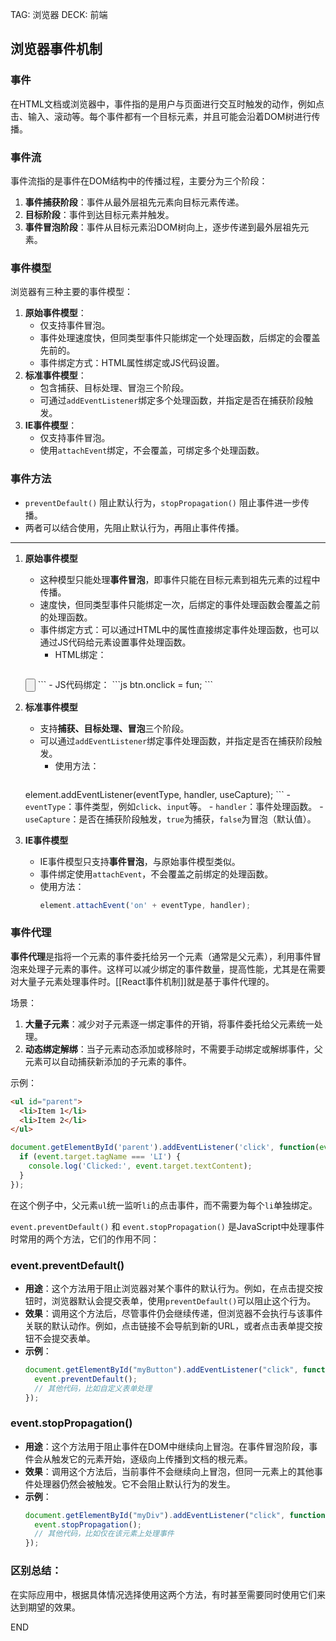 TAG: 浏览器
DECK: 前端

## 浏览器事件机制

### 事件
在HTML文档或浏览器中，事件指的是用户与页面进行交互时触发的动作，例如点击、输入、滚动等。每个事件都有一个目标元素，并且可能会沿着DOM树进行传播。

### 事件流
事件流指的是事件在DOM结构中的传播过程，主要分为三个阶段：
1. **事件捕获阶段**：事件从最外层祖先元素向目标元素传递。
2. **目标阶段**：事件到达目标元素并触发。
3. **事件冒泡阶段**：事件从目标元素沿DOM树向上，逐步传递到最外层祖先元素。


### 事件模型
浏览器有三种主要的事件模型：
1. **原始事件模型**：
   - 仅支持事件冒泡。
   - 事件处理速度快，但同类型事件只能绑定一个处理函数，后绑定的会覆盖先前的。
   - 事件绑定方式：HTML属性绑定或JS代码设置。
2. **标准事件模型**：
   - 包含捕获、目标处理、冒泡三个阶段。
   - 可通过`addEventListener`绑定多个处理函数，并指定是否在捕获阶段触发。
3. **IE事件模型**：
   - 仅支持事件冒泡。
   - 使用`attachEvent`绑定，不会覆盖，可绑定多个处理函数。


### 事件方法
- `preventDefault()` 阻止默认行为，`stopPropagation()` 阻止事件进一步传播。
- 两者可以结合使用，先阻止默认行为，再阻止事件传播。

---

1. **原始事件模型**
   - 这种模型只能处理**事件冒泡**，即事件只能在目标元素到祖先元素的过程中传播。
   - 速度快，但同类型事件只能绑定一次，后绑定的事件处理函数会覆盖之前的处理函数。
   - 事件绑定方式：可以通过HTML中的属性直接绑定事件处理函数，也可以通过JS代码给元素设置事件处理函数。
     - HTML绑定：
       ```html
   <input type="button" onclick="fun()">
       ```
     - JS代码绑定：
       ```js
   btn.onclick = fun;
       ```

2. **标准事件模型**
   - 支持**捕获、目标处理、冒泡**三个阶段。
   - 可以通过`addEventListener`绑定事件处理函数，并指定是否在捕获阶段触发。
     - 使用方法：
       ```js
   element.addEventListener(eventType, handler, useCapture);
       ```
       - `eventType`：事件类型，例如`click`、`input`等。
       - `handler`：事件处理函数。
       - `useCapture`：是否在捕获阶段触发，`true`为捕获，`false`为冒泡（默认值）。

3. **IE事件模型**
   - IE事件模型只支持**事件冒泡**，与原始事件模型类似。
   - 事件绑定使用`attachEvent`，不会覆盖之前绑定的处理函数。
   - 使用方法：
     ```js
     element.attachEvent('on' + eventType, handler);
     ```

### 事件代理

**事件代理**是指将一个元素的事件委托给另一个元素（通常是父元素），利用事件冒泡来处理子元素的事件。这样可以减少绑定的事件数量，提高性能，尤其是在需要对大量子元素处理事件时。[[React事件机制]]就是基于事件代理的。
  
场景：
1. **大量子元素**：减少对子元素逐一绑定事件的开销，将事件委托给父元素统一处理。
2. **动态绑定解绑**：当子元素动态添加或移除时，不需要手动绑定或解绑事件，父元素可以自动捕获新添加的子元素的事件。
 
示例：
```html
<ul id="parent">
  <li>Item 1</li>
  <li>Item 2</li>
</ul>
```
```js
document.getElementById('parent').addEventListener('click', function(event) {
  if (event.target.tagName === 'LI') {
    console.log('Clicked:', event.target.textContent);
  }
});
```
在这个例子中，父元素`ul`统一监听`li`的点击事件，而不需要为每个`li`单独绑定。


`event.preventDefault()` 和 `event.stopPropagation()` 是JavaScript中处理事件时常用的两个方法，它们的作用不同：
### event.preventDefault()
- **用途**：这个方法用于阻止浏览器对某个事件的默认行为。例如，在点击提交按钮时，浏览器默认会提交表单，使用`preventDefault()`可以阻止这个行为。
- **效果**：调用这个方法后，尽管事件仍会继续传递，但浏览器不会执行与该事件关联的默认动作。例如，点击链接不会导航到新的URL，或者点击表单提交按钮不会提交表单。
- **示例**：
  ```javascript
  document.getElementById("myButton").addEventListener("click", function(event){
    event.preventDefault();
    // 其他代码，比如自定义表单处理
  });
  ```
### event.stopPropagation()
- **用途**：这个方法用于阻止事件在DOM中继续向上冒泡。在事件冒泡阶段，事件会从触发它的元素开始，逐级向上传播到文档的根元素。
- **效果**：调用这个方法后，当前事件不会继续向上冒泡，但同一元素上的其他事件处理器仍然会被触发。它不会阻止默认行为的发生。
- **示例**：
  ```javascript
  document.getElementById("myDiv").addEventListener("click", function(event){
    event.stopPropagation();
    // 其他代码，比如仅在该元素上处理事件
  });
  ```
### 区别总结：

在实际应用中，根据具体情况选择使用这两个方法，有时甚至需要同时使用它们来达到期望的效果。



END
<!--ID: 1726212442518-->


